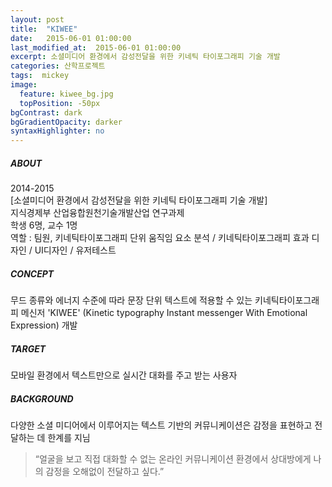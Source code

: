 ```yaml
---
layout: post
title:  "KIWEE"
date:   2015-06-01 01:00:00
last_modified_at:  2015-06-01 01:00:00
excerpt: 소셜미디어 환경에서 감성전달을 위한 키네틱 타이포그래피 기술 개발
categories: 산학프로젝트
tags:  mickey
image:
  feature: kiwee_bg.jpg
  topPosition: -50px
bgContrast: dark
bgGradientOpacity: darker
syntaxHighlighter: no
---
```

<h5> ABOUT </h5>

2014-2015 <br/>
[소셜미디어 환경에서 감성전달을 위한 키네틱 타이포그래피 기술 개발] <br/>
지식경제부 산업융합원천기술개발산업 연구과제 <br/>
학생 6명, 교수 1명 <br/>
역할 : 팀원, 키네틱타이포그래피 단위 움직임 요소 분석 / 키네틱타이포그래피 효과 디자인 / UI디자인 / 유저테스트

<h5> CONCEPT </h5>

무드 종류와 에너지 수준에 따라 문장 단위 텍스트에 적용할 수 있는 키네틱타이포그래피 메신저 'KIWEE' (Kinetic typography Instant messenger With Emotional Expression) 개발 

<h5> TARGET </h5>
모바일 환경에서 텍스트만으로 실시간 대화를 주고 받는 사용자

<h5> BACKGROUND </h5>

다양한 소셜 미디어에서 이루어지는 텍스트 기반의 커뮤니케이션은 감정을 표현하고 전달하는 데 한계를 지님 <br/>

<blockquote class="smallQuote">“얼굴을 보고 직접 대화할 수 없는 온라인 커뮤니케이션 환경에서 
상대방에게 나의 감정을 오해없이 전달하고 싶다.” </blockquote>



